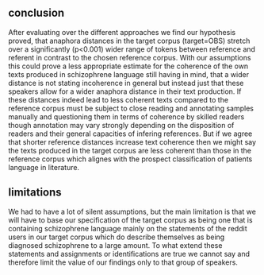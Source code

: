 ## conclusion
After evaluating over the different approaches we find our hypothesis proved, that anaphora distances in the target corpus (target=OBS) stretch over a significantly (p\<0.001) wider range of tokens between reference and referent in contrast to the chosen reference corpus. With our assumptions this could prove a less appropriate estimate for the coherence of the own texts produced in schizophrene language still having in mind, that a wider distance is not stating incoherence in general but instead just that these speakers allow for a wider anaphora distance in their text production. If these distances indeed lead to less coherent texts compared to the reference corpus must be subject to close reading and annotating samples manually and questioning them in terms of coherence by skilled readers though annotation may vary strongly depending on the disposition of readers and their general capacities of infering references. But if we agree that shorter reference distances increase text coherence then we might say the texts produced in the target corpus are less coherent than those in the reference corpus which alignes with the prospect classification of patients language in literature.

## limitations
We had to have a lot of silent assumptions, but the main limitation is that we will have to base our specification of the target corpus as being one that is containing schizophrene language mainly on the statements of the reddit users in our target corpus which do describe themselves as being diagnosed schizophrene to a large amount. To what extend these statements and assignments or identifications are true we cannot say and therefore limit the value of our findings only to that group of speakers.

